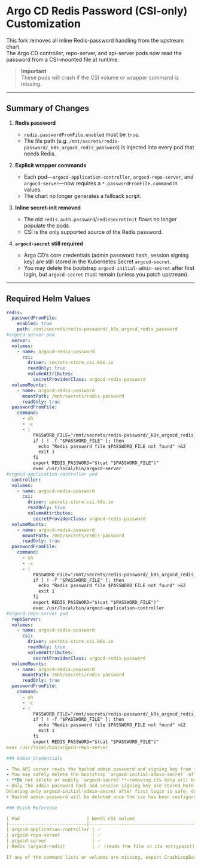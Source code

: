 # Argo CD Redis Password (CSI-only) Customization

This fork removes all inline Redis-password handling from the upstream chart.  
The Argo CD controller, repo-server, and api-server pods now read the password from a CSI-mounted file at runtime.

> **Important**  
> These pods will crash if the CSI volume or wrapper command is missing.

---

## Summary of Changes

1. **Redis password**  
   - `redis.passwordFromFile.enabled` must be `true`.  
   - The file path (e.g. `/mnt/secrets/redis-password/_k8s_argocd_redis_password`) is injected into every pod that needs Redis.

2. **Explicit wrapper commands**  
   - Each pod—`argocd-application-controller`, `argocd-repo-server`, and `argocd-server`—now requires a `*.passwordFromFile.command` in values.  
   - The chart no longer generates a fallback script.

3. **Inline secret-init removed**  
   - The old `redis.auth.password`/`redisSecretInit` flows no longer populate the pods.  
   - CSI is the only supported source of the Redis password.

4. **`argocd-secret` still required**  
   - Argo CD’s core credentials (admin password hash, session signing key) are still stored in the Kubernetes Secret `argocd-secret`.  
   - You may delete the bootstrap `argocd-initial-admin-secret` after first login, but `argocd-secret` must remain (unless you patch upstream).

---

## Required Helm Values

```yaml
redis:
  passwordFromFile:
    enabled: true
    path: /mnt/secrets/redis-password/_k8s_argocd_redis_password
#argocd-server pod
  server:
  volumes:
    - name: argocd-redis-password
      csi:
        driver: secrets-store.csi.k8s.io
        readOnly: true
        volumeAttributes:
          secretProviderClass: argocd-redis-password
  volumeMounts:
    - name: argocd-redis-password
      mountPath: /mnt/secrets/redis-password
      readOnly: true
  passwordFromFile:
    command:
      - sh
      - -c
      - |
          PASSWORD_FILE="/mnt/secrets/redis-password/_k8s_argocd_redis_password"
          if [ ! -f "$PASSWORD_FILE" ]; then
            echo "Redis password file $PASSWORD_FILE not found" >&2
            exit 1
          fi
          export REDIS_PASSWORD="$(cat "$PASSWORD_FILE")"
          exec /usr/local/bin/argocd-server
#argocd-application-controller pod
  controller:
  volumes:
    - name: argocd-redis-password
      csi:
        driver: secrets-store.csi.k8s.io
        readOnly: true
        volumeAttributes:
          secretProviderClass: argocd-redis-password
  volumeMounts:
    - name: argocd-redis-password
      mountPath: /mnt/secrets/redis-password
      readOnly: true
  passwordFromFile:
    command:
      - sh
      - -c
      - |
          PASSWORD_FILE="/mnt/secrets/redis-password/_k8s_argocd_redis_password"
          if [ ! -f "$PASSWORD_FILE" ]; then
            echo "Redis password file $PASSWORD_FILE not found" >&2
            exit 1
          fi
          export REDIS_PASSWORD="$(cat "$PASSWORD_FILE")"
          exec /usr/local/bin/argocd-application-controller
#argocd-repo-server pod
  repoServer:
  volumes:
    - name: argocd-redis-password
      csi:
        driver: secrets-store.csi.k8s.io
        readOnly: true
        volumeAttributes:
          secretProviderClass: argocd-redis-password
  volumeMounts:
    - name: argocd-redis-password
      mountPath: /mnt/secrets/redis-password
      readOnly: true
  passwordFromFile:
    command:
      - sh
      - -c
      - |
          PASSWORD_FILE="/mnt/secrets/redis-password/_k8s_argocd_redis_password"
          if [ ! -f "$PASSWORD_FILE" ]; then
            echo "Redis password file $PASSWORD_FILE not found" >&2
            exit 1
          fi
          export REDIS_PASSWORD="$(cat "$PASSWORD_FILE")"
exec /usr/local/bin/argocd-repo-server

### Admin Credentials

- The API server reads the hashed admin password and signing key from the `argocd-secret` Kubernetes Secret.
- You may safely delete the bootstrap `argocd-initial-admin-secret` after your first login.
- **Do not delete or modify `argocd-secret`**—removing its data will break admin login and core Argo CD functionality.
- Only the admin password hash and session signing key are stored here; Redis credentials are handled via CSI as described above.
Deleting only argocd-initial-admin-secret after first login is safe; deleting data from argocd-secret breaks the admin login.
- Hashed admin password will be deleted once the sso has been configured for user management (there is a plan to implement this feature)

### Quick Reference

| Pod                         | Needs CSI volume                        | Requires command override           |
|-----------------------------|-----------------------------------------|-------------------------------------|
| argocd-application-controller | ✅                                      | ✅                                   |
| argocd-repo-server            | ✅                                      | ✅                                   |
| argocd-server                 | ✅                                      | ✅                                   |
| Redis (argocd-redis)          | ✅ (reads the file in its entrypoint)   | No additional command needed         |

If any of the command lists or volumes are missing, expect CrashLoopBackOff or connection errors.
```
